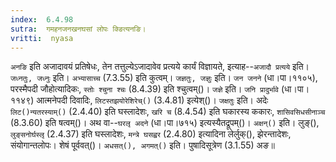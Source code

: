 ```yaml
---
index:  6.4.98
sutra:  गमहनजनखनघसां लोपः क्ङित्यनङि।
vritti:  nyasa
---
```


`अनङि` इति अजादावयं प्रतिषेधः, तेन तत्तुल्येऽजादावेव प्रत्यये कार्यं विज्ञायते, इत्याह--`अजादौ प्रत्यये` इति। `जध्नतुः, जध्नुः` इति। `अभ्यासाच्च` (7.3.55) इति कुत्वम्। `जज्ञतुः, जज्ञुः` इति। `जन जनने` (धा।पा।११०५), परस्मैपदी जौहोत्यादिकः, `स्तोः श्चुना श्चः` (8.4.39) इति श्चुत्वम्()। `जज्ञे` इति। `जनि प्रादुर्भावे` (धा।पा।११४९) आत्मनेपदी दिवादिः, `लिटस्तझयोरेशिरेच्()` (3.4.81) इत्येश्()। `जक्षतुः` इति। अदेः `लिट()न्यतरस्याम्()` (2.4.40) इति घस्लादेशः, `खरि च` (8.4.54) इति घकारस्य ककारः, `शासिवसिधसीनाञ्च` (8.3.60) इति षत्वम्()। अथ वा--`घरलृ अदने` (धा।पा।७१५) इत्यस्यैतद्रूपम्()। `अक्षन्()` इति। लुङ्(), `लुङ्सनोर्घस्लृ` (2.4.37) इति घस्लादेशः, `मन्त्रे घसह्वर` (2.4.80) इत्यादिना लेर्लुक्(), झेरन्तादेशः, संयोगान्तलोपः। शेषं पूर्ववत्()। `अधसत्(), अगमत्()` इति। पुषादिसूत्रेण (3.1.55) अङ॥

